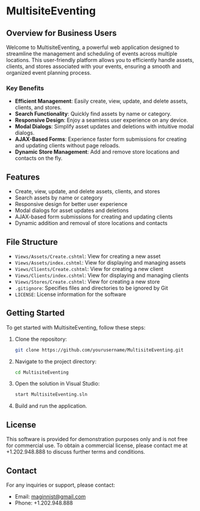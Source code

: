 # MultisiteEventing

## Overview for Business Users

Welcome to MultisiteEventing, a powerful web application designed to streamline the management and scheduling of events across multiple locations. This user-friendly platform allows you to efficiently handle assets, clients, and stores associated with your events, ensuring a smooth and organized event planning process.

### Key Benefits

- **Efficient Management**: Easily create, view, update, and delete assets, clients, and stores.
- **Search Functionality**: Quickly find assets by name or category.
- **Responsive Design**: Enjoy a seamless user experience on any device.
- **Modal Dialogs**: Simplify asset updates and deletions with intuitive modal dialogs.
- **AJAX-Based Forms**: Experience faster form submissions for creating and updating clients without page reloads.
- **Dynamic Store Management**: Add and remove store locations and contacts on the fly.

## Features

- Create, view, update, and delete assets, clients, and stores
- Search assets by name or category
- Responsive design for better user experience
- Modal dialogs for asset updates and deletions
- AJAX-based form submissions for creating and updating clients
- Dynamic addition and removal of store locations and contacts

## File Structure

- `Views/Assets/Create.cshtml`: View for creating a new asset
- `Views/Assets/index.cshtml`: View for displaying and managing assets
- `Views/Clients/Create.cshtml`: View for creating a new client
- `Views/Clients/index.cshtml`: View for displaying and managing clients
- `Views/Stores/Create.cshtml`: View for creating a new store
- `.gitignore`: Specifies files and directories to be ignored by Git
- `LICENSE`: License information for the software

## Getting Started

To get started with MultisiteEventing, follow these steps:

1. Clone the repository:
    ```sh
    git clone https://github.com/yourusername/MultisiteEventing.git
    ```

2. Navigate to the project directory:
    ```sh
    cd MultisiteEventing
    ```

3. Open the solution in Visual Studio:
    ```sh
    start MultisiteEventing.sln
    ```

4. Build and run the application.

## License

This software is provided for demonstration purposes only and is not free for commercial use. To obtain a commercial license, please contact me at +1.202.948.888 to discuss further terms and conditions.

## Contact

For any inquiries or support, please contact:
- Email: maginnist@gmail.com
- Phone: +1.202.948.888
